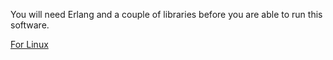You will need Erlang and a couple of libraries before you are able to run this software.

[For Linux](linux_dependencies.md)

<!--
[For Mac](mac_dependencies.md)

[NixOS](nixos_install/README.md)
-->

